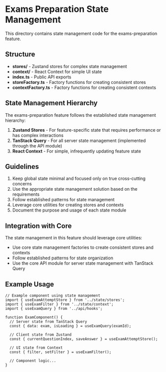 # Exams Preparation State Management

This directory contains state management code for the exams-preparation feature.

## Structure

- **stores/** - Zustand stores for complex state management
- **context/** - React Context for simple UI state
- **index.ts** - Public API exports
- **storeFactory.ts** - Factory functions for creating consistent stores
- **contextFactory.ts** - Factory functions for creating consistent contexts

## State Management Hierarchy

The exams-preparation feature follows the established state management hierarchy:

1. **Zustand Stores** - For feature-specific state that requires performance or has complex interactions
2. **TanStack Query** - For all server state management (implemented through the API module)
3. **React Context** - For simple, infrequently updating feature state

## Guidelines

1. Keep global state minimal and focused only on true cross-cutting concerns
2. Use the appropriate state management solution based on the requirements
3. Follow established patterns for state management
4. Leverage core utilities for creating stores and contexts
5. Document the purpose and usage of each state module

## Integration with Core

The state management in this feature should leverage core utilities:

- Use core state management factories to create consistent stores and contexts
- Follow established patterns for state organization
- Use the core API module for server state management with TanStack Query

## Example Usage

```tsx
// Example component using state management
import { useExamAttemptStore } from '../state/stores';
import { useExamFilter } from '../state/context';
import { useExamQuery } from '../api/hooks';

function ExamComponent() {
  // Server state from TanStack Query
  const { data: exam, isLoading } = useExamQuery(examId);
  
  // Client state from Zustand
  const { currentQuestionIndex, saveAnswer } = useExamAttemptStore();
  
  // UI state from Context
  const { filter, setFilter } = useExamFilter();
  
  // Component logic...
}
```
